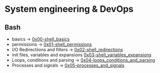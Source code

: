# System engineering & DevOps

## Bash
* basics -> [0x00-shell_basics](./0x00-shell_basics)
* permissions -> [0x01-shell_permissions](./0x01-shell_permissions)
* I/O Redirectiions and filters -> [0x02-shell_redirections](./0x02-shell_redirections)
* init files, variables and expansions [0x03-shell_variables_expansions](./0x03-shell_variables_expansions)
* Loops, conditions and parsing -> [0x04-loops_conditions_and_parsing](./0x04-loops_conditions_and_parsing)
* Processes and signals -> [0x05-processes_and_signals](./0x05-processes_and_signals)
